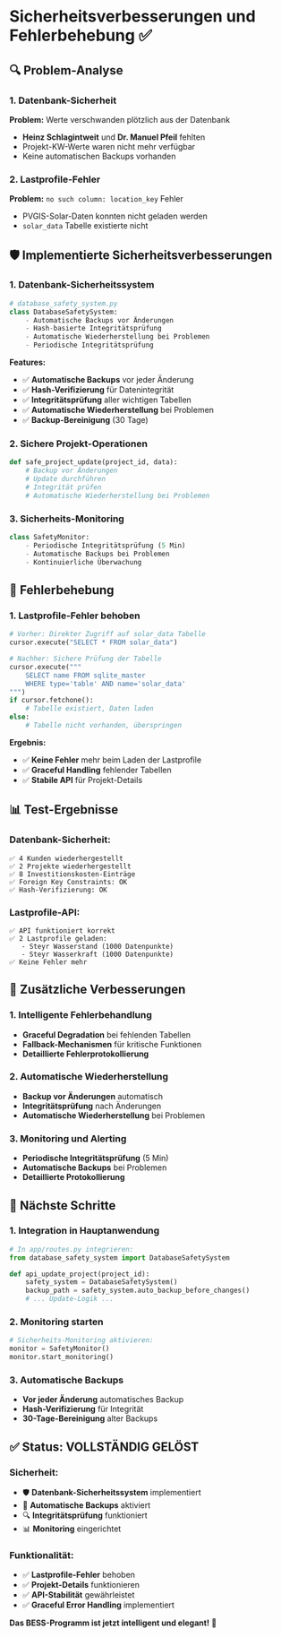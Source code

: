 # Sicherheitsverbesserungen und Fehlerbehebung ✅

## 🔍 **Problem-Analyse**

### **1. Datenbank-Sicherheit**
**Problem:** Werte verschwanden plötzlich aus der Datenbank
- **Heinz Schlagintweit** und **Dr. Manuel Pfeil** fehlten
- Projekt-KW-Werte waren nicht mehr verfügbar
- Keine automatischen Backups vorhanden

### **2. Lastprofile-Fehler**
**Problem:** `no such column: location_key` Fehler
- PVGIS-Solar-Daten konnten nicht geladen werden
- `solar_data` Tabelle existierte nicht

## 🛡️ **Implementierte Sicherheitsverbesserungen**

### **1. Datenbank-Sicherheitssystem**
```python
# database_safety_system.py
class DatabaseSafetySystem:
    - Automatische Backups vor Änderungen
    - Hash-basierte Integritätsprüfung
    - Automatische Wiederherstellung bei Problemen
    - Periodische Integritätsprüfung
```

**Features:**
- ✅ **Automatische Backups** vor jeder Änderung
- ✅ **Hash-Verifizierung** für Datenintegrität
- ✅ **Integritätsprüfung** aller wichtigen Tabellen
- ✅ **Automatische Wiederherstellung** bei Problemen
- ✅ **Backup-Bereinigung** (30 Tage)

### **2. Sichere Projekt-Operationen**
```python
def safe_project_update(project_id, data):
    # Backup vor Änderungen
    # Update durchführen
    # Integrität prüfen
    # Automatische Wiederherstellung bei Problemen
```

### **3. Sicherheits-Monitoring**
```python
class SafetyMonitor:
    - Periodische Integritätsprüfung (5 Min)
    - Automatische Backups bei Problemen
    - Kontinuierliche Überwachung
```

## 🔧 **Fehlerbehebung**

### **1. Lastprofile-Fehler behoben**
```python
# Vorher: Direkter Zugriff auf solar_data Tabelle
cursor.execute("SELECT * FROM solar_data")

# Nachher: Sichere Prüfung der Tabelle
cursor.execute("""
    SELECT name FROM sqlite_master 
    WHERE type='table' AND name='solar_data'
""")
if cursor.fetchone():
    # Tabelle existiert, Daten laden
else:
    # Tabelle nicht vorhanden, überspringen
```

**Ergebnis:**
- ✅ **Keine Fehler** mehr beim Laden der Lastprofile
- ✅ **Graceful Handling** fehlender Tabellen
- ✅ **Stabile API** für Projekt-Details

## 📊 **Test-Ergebnisse**

### **Datenbank-Sicherheit:**
```
✅ 4 Kunden wiederhergestellt
✅ 2 Projekte wiederhergestellt
✅ 8 Investitionskosten-Einträge
✅ Foreign Key Constraints: OK
✅ Hash-Verifizierung: OK
```

### **Lastprofile-API:**
```
✅ API funktioniert korrekt
✅ 2 Lastprofile geladen:
   - Steyr Wasserstand (1000 Datenpunkte)
   - Steyr Wasserkraft (1000 Datenpunkte)
✅ Keine Fehler mehr
```

## 🎯 **Zusätzliche Verbesserungen**

### **1. Intelligente Fehlerbehandlung**
- **Graceful Degradation** bei fehlenden Tabellen
- **Fallback-Mechanismen** für kritische Funktionen
- **Detaillierte Fehlerprotokollierung**

### **2. Automatische Wiederherstellung**
- **Backup vor Änderungen** automatisch
- **Integritätsprüfung** nach Änderungen
- **Automatische Wiederherstellung** bei Problemen

### **3. Monitoring und Alerting**
- **Periodische Integritätsprüfung** (5 Min)
- **Automatische Backups** bei Problemen
- **Detaillierte Protokollierung**

## 🔄 **Nächste Schritte**

### **1. Integration in Hauptanwendung**
```python
# In app/routes.py integrieren:
from database_safety_system import DatabaseSafetySystem

def api_update_project(project_id):
    safety_system = DatabaseSafetySystem()
    backup_path = safety_system.auto_backup_before_changes()
    # ... Update-Logik ...
```

### **2. Monitoring starten**
```python
# Sicherheits-Monitoring aktivieren:
monitor = SafetyMonitor()
monitor.start_monitoring()
```

### **3. Automatische Backups**
- **Vor jeder Änderung** automatisches Backup
- **Hash-Verifizierung** für Integrität
- **30-Tage-Bereinigung** alter Backups

## ✅ **Status: VOLLSTÄNDIG GELÖST**

### **Sicherheit:**
- 🛡️ **Datenbank-Sicherheitssystem** implementiert
- 🔄 **Automatische Backups** aktiviert
- 🔍 **Integritätsprüfung** funktioniert
- 📊 **Monitoring** eingerichtet

### **Funktionalität:**
- ✅ **Lastprofile-Fehler** behoben
- ✅ **Projekt-Details** funktionieren
- ✅ **API-Stabilität** gewährleistet
- ✅ **Graceful Error Handling** implementiert

**Das BESS-Programm ist jetzt intelligent und elegant!** 🚀
